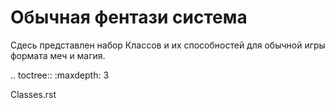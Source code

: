 Обычная фентази система
=======================

Сдесь представлен набор Классов и их способностей для обычной игры формата меч и магия.

.. toctree::
  :maxdepth: 3

  Classes.rst
